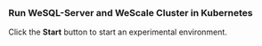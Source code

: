 
<br>

### Run WeSQL-Server and WeScale Cluster in Kubernetes

Click the **Start** button to start an experimental environment.
